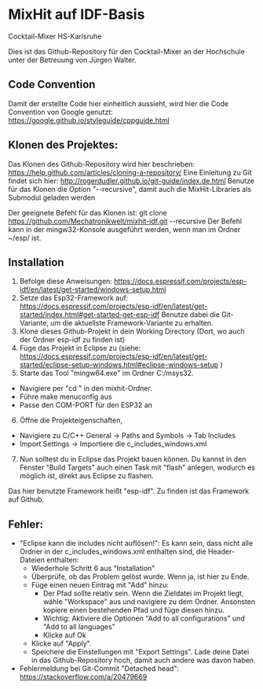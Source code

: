 # MixHit auf IDF-Basis
Cocktail-Mixer HS-Karlsruhe

Dies ist das Github-Repository für den Cocktail-Mixer an der Hochschule unter der Betreuung von Jürgen Walter.

## Code Convention
Damit der erstellte Code hier einheitlich aussieht, wird hier die Code Convention von Google genutzt:
https://google.github.io/styleguide/cppguide.html

## Klonen des Projektes:
Das Klonen des Github-Repository wird hier beschrieben: https://help.github.com/articles/cloning-a-repository/
Eine Einleitung zu Git findet sich hier: http://rogerdudler.github.io/git-guide/index.de.html
Benutze für das Klonen die Option "--recursive", damit auch die MixHit-Libraries als Submodul geladen werden

Der geeignete Befehl für das Klonen ist: git clone https://github.com/Mechatronikwelt/mixhit-idf.git --recursive
Der Befehl kann in der mingw32-Konsole ausgeführt werden, wenn man im Ordner ~/esp/ ist.

## Installation
1. Befolge diese Anweisungen: https://docs.espressif.com/projects/esp-idf/en/latest/get-started/windows-setup.html
2. Setze das Esp32-Framework auf: https://docs.espressif.com/projects/esp-idf/en/latest/get-started/index.html#get-started-get-esp-idf
    Benutze dabei die Git-Variante, um die aktuellste Framework-Variante zu erhalten.
3. Klone dieses Github-Projekt in dein Working Directory (Dort, wo auch der Ordner esp-idf zu finden ist)
4. Füge das Projekt in Eclipse zu (siehe: https://docs.espressif.com/projects/esp-idf/en/latest/get-started/eclipse-setup-windows.html#eclipse-windows-setup )
5. Starte das Tool "mingw64.exe" im Ordner C:/msys32.
  - Navigiere per "cd <Ordnername>" in den mixhit-Ordner.
  - Führe make menuconfig aus
  - Passe den COM-PORT für den ESP32 an
6. Öffne die Projekteigenschaften, 
  - Navigiere zu C/C++ General -> Paths and Symbols -> Tab Includes
  - Import Settings -> Importiere die c_includes_windows.xml

7. Nun solltest du in Eclipse das Projekt bauen können. Du kannst in den Fenster "Build Targets" auch einen Task mit "flash" anlegen, wodurch es möglich ist, direkt aus Eclipse zu flashen.


Das hier benutzte Framework heißt "esp-idf". Zu finden ist das Framework auf Github.

## Fehler:
- "Eclipse kann die includes nicht auflösen!": Es kann sein, dass nicht alle Ordner in der c_includes_windows.xml enthalten sind, die Header-Dateien enthalten:
  - Wiederhole Schritt 6 aus "Installation"
  - Überprüfe, ob das Problem gelöst wurde. Wenn ja, ist hier zu Ende.
  - Füge einen neuen Eintrag mit "Add" hinzu:
    - Der Pfad sollte relativ sein. Wenn die Zieldatei im Projekt liegt, wähle "Workspace" aus und navigiere zu dem Ordner. Ansonsten kopiere einen bestehenden Pfad und füge diesen hinzu.
    - Wichtig: Aktiviere die Optionen "Add to all configurations" und "Add to all languages"
    - Klicke auf Ok
  - Klicke auf "Apply".
  - Speichere die Einstellungen mit "Export Settings". Lade deine Datei in das Github-Repository hoch, damit auch andere was davon haben.
- Fehlermeldung bei Git-Commit "Detached head": https://stackoverflow.com/a/20479669
